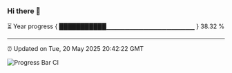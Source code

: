 ### Hi there 👋

⏳ Year progress { ███████████▁▁▁▁▁▁▁▁▁▁▁▁▁▁▁▁▁▁▁ } 38.32 %

---

⏰ Updated on Tue, 20 May 2025 20:42:22 GMT

![Progress Bar CI](https://github.com/IshwaranRudhara/GIT-ACTION/workflows/Progress%20Bar%20CI/badge.svg)
